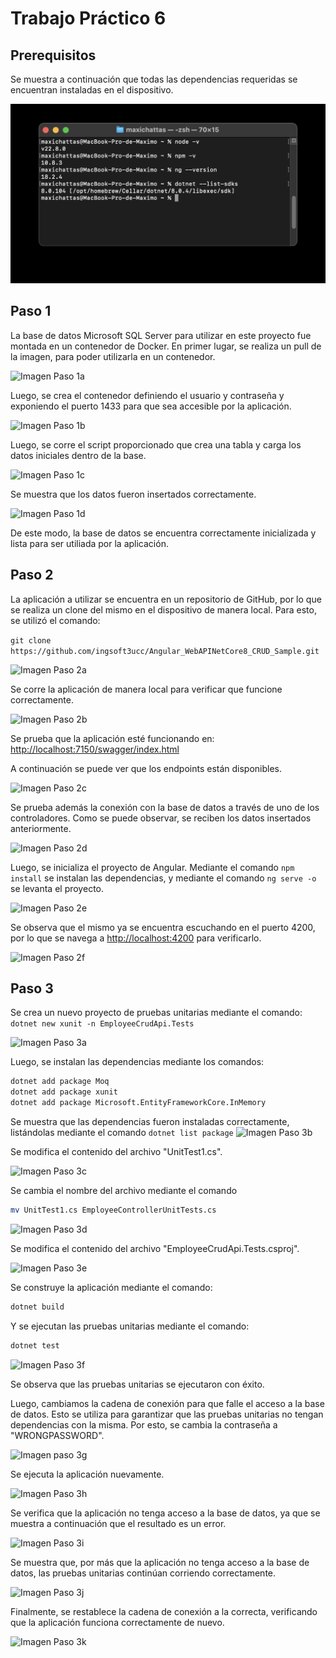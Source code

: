 # Trabajo Práctico 6

## Prerequisitos
Se muestra a continuación que todas las dependencias requeridas se encuentran instaladas en el dispositivo.

![Imagen Paso 0](Paso%200.jpg)

## Paso 1
La base de datos Microsoft SQL Server para utilizar en este proyecto fue montada en un contenedor de Docker. En primer lugar, se realiza un pull de la imagen, para poder utilizarla en un contenedor.

![Imagen Paso 1a](Paso%201a.jpg)

Luego, se crea el contenedor definiendo el usuario y contraseña y exponiendo el puerto 1433 para que sea accesible por la aplicación.

![Imagen Paso 1b](Paso%201b.jpg)

Luego, se corre el script proporcionado que crea una tabla y carga los datos iniciales dentro de la base.

![Imagen Paso 1c](Paso%201c.jpg)

Se muestra que los datos fueron insertados correctamente.

![Imagen Paso 1d](Paso%201d.jpg)

De este modo, la base de datos se encuentra correctamente inicializada y lista para ser utiliada por la aplicación.

## Paso 2
La aplicación a utilizar se encuentra en un repositorio de GitHub, por lo que se realiza un clone del mismo en el dispositivo de manera local.
Para esto, se utilizó el comando:

`git clone https://github.com/ingsoft3ucc/Angular_WebAPINetCore8_CRUD_Sample.git`

![Imagen Paso 2a](Paso%202a.jpg)

Se corre la aplicación de manera local para verificar que funcione correctamente.

![Imagen Paso 2b](Paso%202b.jpg)

Se prueba que la aplicación esté funcionando en: [http://localhost:7150/swagger/index.html](http://localhost:7150/swagger/index.html)

A continuación se puede ver que los endpoints están disponibles.

![Imagen Paso 2c](Paso%202c.jpg)

Se prueba además la conexión con la base de datos a través de uno de los controladores. Como se puede observar, se reciben los datos insertados anteriormente.

![Imagen Paso 2d](Paso%202d.jpg)

Luego, se inicializa el proyecto de Angular. Mediante el comando `npm install` se instalan las dependencias, y mediante el comando `ng serve -o` se levanta el proyecto.

![Imagen Paso 2e](Paso%202e.jpg)

Se observa que el mismo ya se encuentra escuchando en el puerto 4200, por lo que se navega a [http://localhost:4200](http://localhost:4200) para verificarlo.

![Imagen Paso 2f](Paso%202f.jpg)

## Paso 3
Se crea un nuevo proyecto de pruebas unitarias mediante el comando:
`dotnet new xunit -n EmployeeCrudApi.Tests`

![Imagen Paso 3a](Paso%203a.jpg)

Luego, se instalan las dependencias mediante los comandos:
```bash
dotnet add package Moq
dotnet add package xunit
dotnet add package Microsoft.EntityFrameworkCore.InMemory
```

Se muestra que las dependencias fueron instaladas correctamente, listándolas mediante el comando `dotnet list package`
![Imagen Paso 3b](Paso%203b.jpg)

Se modifica el contenido del archivo "UnitTest1.cs".

![Imagen Paso 3c](Paso%203c.jpg)

Se cambia el nombre del archivo mediante el comando
```bash
mv UnitTest1.cs EmployeeControllerUnitTests.cs 
```

![Imagen Paso 3d](Paso%203d.jpg)

Se modifica el contenido del archivo "EmployeeCrudApi.Tests.csproj".

![Imagen Paso 3e](Paso%203e.jpg)

Se construye la aplicación mediante el comando:
```bash
dotnet build
```

Y se ejecutan las pruebas unitarias mediante el comando:
```bash
dotnet test
```

![Imagen Paso 3f](Paso%203f.jpg)

Se observa que las pruebas unitarias se ejecutaron con éxito.

Luego, cambiamos la cadena de conexión para que falle el acceso a la base de datos. Esto se utiliza para garantizar que las pruebas unitarias no tengan dependencias con la misma. Por esto, se cambia la contraseña a "WRONGPASSWORD".

![Imagen paso 3g](Paso%203g.jpg)

Se ejecuta la aplicación nuevamente.

![Imagen Paso 3h](Paso%203h.jpg)

Se verifica que la aplicación no tenga acceso a la base de datos, ya que se muestra a continuación que el resultado es un error.

![Imagen Paso 3i](Paso%203i.jpg)

Se muestra que, por más que la aplicación no tenga acceso a la base de datos, las pruebas unitarias continúan corriendo correctamente.

![Imagen Paso 3j](Paso%203j.jpg)

Finalmente, se restablece la cadena de conexión a la correcta, verificando que la aplicación funciona correctamente de nuevo.

![Imagen Paso 3k](Paso%203k.jpg)